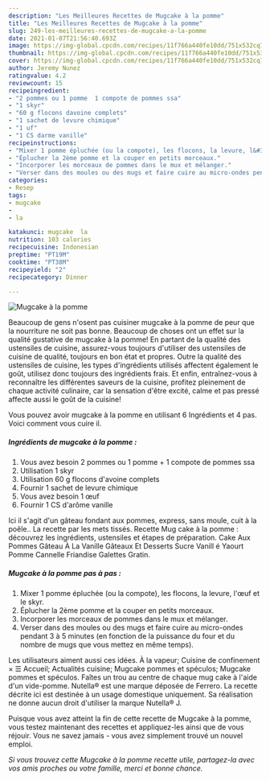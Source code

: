 ```yaml
---
description: "Les Meilleures Recettes de Mugcake à la pomme"
title: "Les Meilleures Recettes de Mugcake à la pomme"
slug: 249-les-meilleures-recettes-de-mugcake-a-la-pomme
date: 2021-01-07T21:56:40.693Z
image: https://img-global.cpcdn.com/recipes/11f766a440fe10dd/751x532cq70/mugcake-a-la-pomme-photo-principale-de-la-recette.jpg
thumbnail: https://img-global.cpcdn.com/recipes/11f766a440fe10dd/751x532cq70/mugcake-a-la-pomme-photo-principale-de-la-recette.jpg
cover: https://img-global.cpcdn.com/recipes/11f766a440fe10dd/751x532cq70/mugcake-a-la-pomme-photo-principale-de-la-recette.jpg
author: Jeremy Nunez
ratingvalue: 4.2
reviewcount: 15
recipeingredient:
- "2 pommes ou 1 pomme  1 compote de pommes ssa"
- "1 skyr"
- "60 g flocons davoine complets"
- "1 sachet de levure chimique"
- "1 uf"
- "1 CS darme vanille"
recipeinstructions:
- "Mixer 1 pomme épluchée (ou la compote), les flocons, la levure, l&#39;œuf et le skyr."
- "Éplucher la 2ème pomme et la couper en petits morceaux."
- "Incorporer les morceaux de pommes dans le mux et mélanger."
- "Verser dans des moules ou des mugs et faire cuire au micro-ondes pendant 3 à 5 minutes (en fonction de la puissance du four et du nombre de mugs que vous mettez en même temps)."
categories:
- Resep
tags:
- mugcake
- 
- la

katakunci: mugcake  la 
nutrition: 103 calories
recipecuisine: Indonesian
preptime: "PT19M"
cooktime: "PT38M"
recipeyield: "2"
recipecategory: Dinner

---
```



![Mugcake à la pomme](https://img-global.cpcdn.com/recipes/11f766a440fe10dd/751x532cq70/mugcake-a-la-pomme-photo-principale-de-la-recette.jpg)

Beaucoup de gens n'osent pas cuisiner mugcake à la pomme de peur que la nourriture ne soit pas bonne. Beaucoup de choses ont un effet sur la qualité gustative de mugcake à la pomme! En partant de la qualité des ustensiles de cuisine, assurez-vous toujours d'utiliser des ustensiles de cuisine de qualité, toujours en bon état et propres. Outre la qualité des ustensiles de cuisine, les types d'ingrédients utilisés affectent également le goût, utilisez donc toujours des ingrédients frais. Et enfin, entraînez-vous à reconnaître les différentes saveurs de la cuisine, profitez pleinement de chaque activité culinaire, car la sensation d'être excité, calme et pas pressé affecte aussi le goût de la cuisine!

<!--inarticleads1-->

Vous pouvez avoir mugcake à la pomme en utilisant 6 Ingrédients et 4 pas. Voici comment vous cuire il.

##### Ingrédients de mugcake à la pomme :

1. Vous avez besoin 2 pommes ou 1 pomme + 1 compote de pommes ssa
1. Utilisation 1 skyr
1. Utilisation 60 g flocons d&#39;avoine complets
1. Fournir 1 sachet de levure chimique
1. Vous avez besoin 1 œuf
1. Fournir 1 CS d&#39;arôme vanille


Ici il s&#39;agit d&#39;un gâteau fondant aux pommes, express, sans moule, cuit à la poêle.. La recette par les mets tissés. Recette Mug cake à la pomme : découvrez les ingrédients, ustensiles et étapes de préparation. Cake Aux Pommes Gâteau À La Vanille Gâteaux Et Desserts Sucre Vanill é Yaourt Pomme Cannelle Friandise Galettes Gratin. 

<!--inarticleads2-->

##### Mugcake à la pomme pas à pas :

1. Mixer 1 pomme épluchée (ou la compote), les flocons, la levure, l&#39;œuf et le skyr.
1. Éplucher la 2ème pomme et la couper en petits morceaux.
1. Incorporer les morceaux de pommes dans le mux et mélanger.
1. Verser dans des moules ou des mugs et faire cuire au micro-ondes pendant 3 à 5 minutes (en fonction de la puissance du four et du nombre de mugs que vous mettez en même temps).


Les utilisateurs aiment aussi ces idées. À la vapeur; Cuisine de confinement × ☰ Accueil; Actualités cuisine; Mugcake pommes et spéculos; Mugcake pommes et spéculos. Faîtes un trou au centre de chaque mug cake à l&#39;aide d&#39;un vide-pomme. Nutella® est une marque déposée de Ferrero. La recette décrite ici est destinée à un usage domestique uniquement. Sa réalisation ne donne aucun droit d&#39;utiliser la marque Nutella® J. 

<!--inarticleads1-->

<p>
Puisque vous avez atteint la fin de cette recette de Mugcake à la pomme, vous testez maintenant des recettes et appliquez-les ainsi que de vous réjouir. Vous ne savez jamais - vous avez simplement trouvé un nouvel emploi.
</p>

<p>
<i>Si vous trouvez cette Mugcake à la pomme recette utile, partagez-la avec vos amis proches ou votre famille, merci et bonne chance.</i>
</p>
